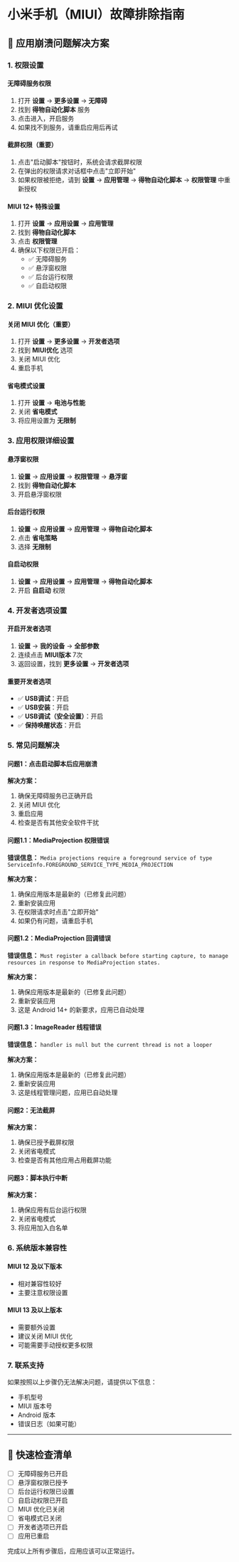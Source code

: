 # 小米手机（MIUI）故障排除指南

## 🚨 应用崩溃问题解决方案

### 1. 权限设置

#### 无障碍服务权限
1. 打开 **设置** → **更多设置** → **无障碍**
2. 找到 **得物自动化脚本** 服务
3. 点击进入，开启服务
4. 如果找不到服务，请重启应用后再试

#### 截屏权限（重要）
1. 点击"启动脚本"按钮时，系统会请求截屏权限
2. 在弹出的权限请求对话框中点击"立即开始"
3. 如果权限被拒绝，请到 **设置** → **应用管理** → **得物自动化脚本** → **权限管理** 中重新授权

#### MIUI 12+ 特殊设置
1. 打开 **设置** → **应用设置** → **应用管理**
2. 找到 **得物自动化脚本**
3. 点击 **权限管理**
4. 确保以下权限已开启：
   - ✅ 无障碍服务
   - ✅ 悬浮窗权限
   - ✅ 后台运行权限
   - ✅ 自启动权限

### 2. MIUI 优化设置

#### 关闭 MIUI 优化（重要）
1. 打开 **设置** → **更多设置** → **开发者选项**
2. 找到 **MIUI优化** 选项
3. 关闭 MIUI 优化
4. 重启手机

#### 省电模式设置
1. 打开 **设置** → **电池与性能**
2. 关闭 **省电模式**
3. 将应用设置为 **无限制**

### 3. 应用权限详细设置

#### 悬浮窗权限
1. **设置** → **应用设置** → **权限管理** → **悬浮窗**
2. 找到 **得物自动化脚本**
3. 开启悬浮窗权限

#### 后台运行权限
1. **设置** → **应用设置** → **应用管理** → **得物自动化脚本**
2. 点击 **省电策略**
3. 选择 **无限制**

#### 自启动权限
1. **设置** → **应用设置** → **应用管理** → **得物自动化脚本**
2. 开启 **自启动** 权限

### 4. 开发者选项设置

#### 开启开发者选项
1. **设置** → **我的设备** → **全部参数**
2. 连续点击 **MIUI版本** 7次
3. 返回设置，找到 **更多设置** → **开发者选项**

#### 重要开发者选项
- ✅ **USB调试**：开启
- ✅ **USB安装**：开启
- ✅ **USB调试（安全设置）**：开启
- ✅ **保持唤醒状态**：开启

### 5. 常见问题解决

#### 问题1：点击启动脚本后应用崩溃
**解决方案：**
1. 确保无障碍服务已正确开启
2. 关闭 MIUI 优化
3. 重启应用
4. 检查是否有其他安全软件干扰

#### 问题1.1：MediaProjection 权限错误
**错误信息：** `Media projections require a foreground service of type ServiceInfo.FOREGROUND_SERVICE_TYPE_MEDIA_PROJECTION`

**解决方案：**
1. 确保应用版本是最新的（已修复此问题）
2. 重新安装应用
3. 在权限请求时点击"立即开始"
4. 如果仍有问题，请重启手机

#### 问题1.2：MediaProjection 回调错误
**错误信息：** `Must register a callback before starting capture, to manage resources in response to MediaProjection states.`

**解决方案：**
1. 确保应用版本是最新的（已修复此问题）
2. 重新安装应用
3. 这是 Android 14+ 的新要求，应用已自动处理

#### 问题1.3：ImageReader 线程错误
**错误信息：** `handler is null but the current thread is not a looper`

**解决方案：**
1. 确保应用版本是最新的（已修复此问题）
2. 重新安装应用
3. 这是线程管理问题，应用已自动处理

#### 问题2：无法截屏
**解决方案：**
1. 确保已授予截屏权限
2. 关闭省电模式
3. 检查是否有其他应用占用截屏功能

#### 问题3：脚本执行中断
**解决方案：**
1. 确保应用有后台运行权限
2. 关闭省电模式
3. 将应用加入白名单

### 6. 系统版本兼容性

#### MIUI 12 及以下版本
- 相对兼容性较好
- 主要注意权限设置

#### MIUI 13 及以上版本
- 需要额外设置
- 建议关闭 MIUI 优化
- 可能需要手动授权更多权限

### 7. 联系支持

如果按照以上步骤仍无法解决问题，请提供以下信息：
- 手机型号
- MIUI 版本号
- Android 版本
- 错误日志（如果可能）

---

## 📱 快速检查清单

- [ ] 无障碍服务已开启
- [ ] 悬浮窗权限已授予
- [ ] 后台运行权限已设置
- [ ] 自启动权限已开启
- [ ] MIUI 优化已关闭
- [ ] 省电模式已关闭
- [ ] 开发者选项已开启
- [ ] 应用已重启

完成以上所有步骤后，应用应该可以正常运行。